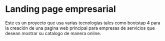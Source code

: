 # Landing page empresarial

Este es un proyecto que usa varias tecnologías tales como bootstap 4 para la creación de una pagina web 
principal para empresas de servicios que desean mostrar su catalogo de manera online. 

